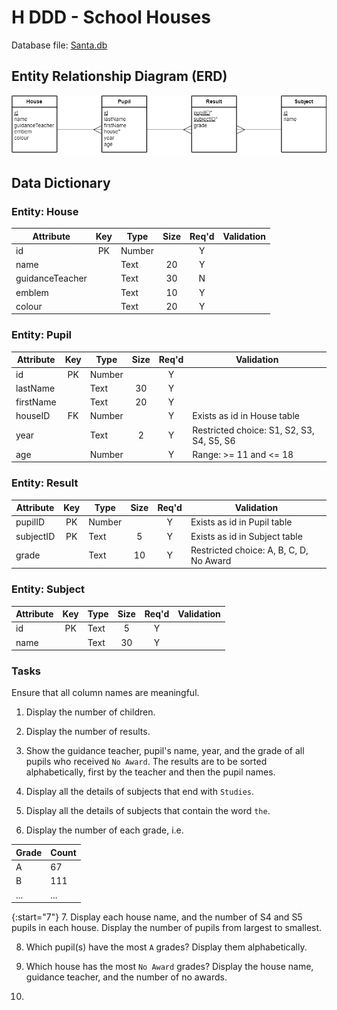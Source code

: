 # H DDD - School Houses

Database file: [Santa.db](../../../n5/ddd/N5-DDD-School-Houses/assets/SchoolHouses.db "Download file")


## Entity Relationship Diagram (ERD)

![ERD](assets/Diagrams/ERD-HouseSubject.png)


## Data Dictionary

### Entity: House

| Attribute       | Key   | Type   | Size  | Req'd | Validation |
| ---------       | :---: | ----   | :---: | :---: | ---------- |
| id              | PK    | Number |       | Y     | |
| name            |       | Text   | 20    | Y     | |
| guidanceTeacher |       | Text   | 30    | N     | |
| emblem          |       | Text   | 10    | Y     | |
| colour          |       | Text   | 20    | Y     | |


### Entity: Pupil

| Attribute | Key   | Type   | Size  | Req'd | Validation |
| --------- | :---: | ----   | :---: | :---: | ---------- |
| id        | PK    | Number |       | Y     | |
| lastName  |       | Text   | 30    | Y     | |
| firstName |       | Text   | 20    | Y     | |
| houseID   | FK    | Number |       | Y     | Exists as id in House table |
| year      |       | Text   | 2     | Y     | Restricted choice: S1, S2, S3, S4, S5, S6 |
| age       |       | Number |       | Y     | Range: >= 11 and <= 18 |


### Entity: Result

| Attribute | Key   | Type   | Size  | Req'd | Validation |
| --------- | :---: | ----   | :---: | :---: | ---------- |
| pupilID   | PK    | Number |       | Y     | Exists as id in Pupil table |
| subjectID | PK    | Text   | 5     | Y     | Exists as id in Subject table |
| grade     |       | Text   | 10    | Y     | Restricted choice: A, B, C, D, No Award |


### Entity: Subject

| Attribute | Key   | Type   | Size  | Req'd | Validation |
| --------- | :---: | ----   | :---: | :---: | ---------- |
| id        | PK    | Text   | 5     | Y     | |
| name      |       | Text   | 30    | Y     | |


### Tasks

Ensure that all column names are meaningful.

1. Display the number of children.

2. Display the number of results.

3. Show the guidance teacher, pupil's name, year, and the grade of all pupils who received `No Award`.  The results are to be sorted alphabetically, first by the teacher and then the pupil names.

4. Display all the details of subjects that end with `Studies`.

5. Display all the details of subjects that contain the word `the`.

6. Display the number of each grade, i.e.

| Grade | Count |
| ----- | ----- |
| A     | 67 |
| B     | 111 |
| ...   | ... |

{:start="7"}
7. Display each house name, and the number of S4 and S5 pupils in each house.  Display the number of pupils from largest to smallest.

8. Which pupil(s) have the most `A` grades?  Display them alphabetically.

9. Which house has the most `No Award` grades?  Display the house name, guidance teacher, and the number of no awards.

10. 
